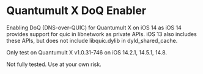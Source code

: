 # Quantumult X DoQ Enabler
Enabling DoQ (DNS-over-QUIC) for Quantumult X on iOS 14 as iOS 14 provides support for quic in libnetwork as private APIs. iOS 13 also includes these APIs, but does not include libquic.dylib in dyld_shared_cache.

Only test on Quantumult X v1.0.31-746 on iOS 14.2.1, 14.5.1, 14.8.

Not fully tested. Use at your own risk.
